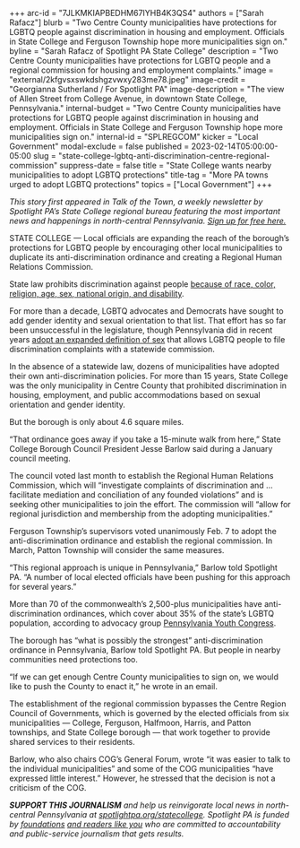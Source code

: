 +++
arc-id = "7JLKMKIAPBEDHM67IYHB4K3QS4"
authors = ["Sarah Rafacz"]
blurb = "Two Centre County municipalities have protections for LGBTQ people against discrimination in housing and employment. Officials in State College and Ferguson Township hope more municipalities sign on."
byline = "Sarah Rafacz of Spotlight PA State College"
description = "Two Centre County municipalities have protections for LGBTQ people and a regional commission for housing and employment complaints."
image = "external/2kfgvsxswkdshgzvwxy283me78.jpeg"
image-credit = "Georgianna Sutherland / For Spotlight PA"
image-description = "The view of Allen Street from College Avenue, in downtown State College, Pennsylvania."
internal-budget = "Two Centre County municipalities have protections for LGBTQ people against discrimination in housing and employment. Officials in State College and Ferguson Township hope more municipalities sign on."
internal-id = "SPLREGCOM"
kicker = "Local Government"
modal-exclude = false
published = 2023-02-14T05:00:00-05:00
slug = "state-college-lgbtq-anti-discrimination-centre-regional-commission"
suppress-date = false
title = "State College wants nearby municipalities to adopt LGBTQ protections"
title-tag = "More PA towns urged to adopt LGBTQ protections"
topics = ["Local Government"]
+++

<i>This story first appeared in Talk of the Town, a weekly newsletter by Spotlight PA’s State College regional bureau featuring the most important news and happenings in north-central Pennsylvania. </i><a href="https://www.spotlightpa.org/newsletters"><i>Sign up for free here.</i></a>

STATE COLLEGE — Local officials are expanding the reach of the borough’s protections for LGBTQ people by encouraging other local municipalities to duplicate its anti-discrimination ordinance and creating a Regional Human Relations Commission.

State law prohibits discrimination against people <a href="https://www.oa.pa.gov/Programs/eeo/Pages/Policies-and-Laws.aspx#:~:text=Pennsylvania%20Human%20Relations%20Act%3A%20prohibits,because%20of%20the%20blindness%2C%20deafness">because of race, color, religion, age, sex, national origin, and disability</a>.

For more than a decade, LGBTQ advocates and Democrats have sought to add gender identity and sexual orientation to that list. That effort has so far been unsuccessful in the legislature, though Pennsylvania did in recent years <a href="https://www.spotlightpa.org/news/2022/12/pa-lgbtq-discrimination-law-tom-wolf-regulations/">adopt an expanded definition of sex</a> that allows LGBTQ people to file discrimination complaints with a statewide commission.

In the absence of a statewide law, dozens of municipalities have adopted their own anti-discrimination policies. For more than 15 years, State College was the only municipality in Centre County that prohibited discrimination in housing, employment, and public accommodations based on sexual orientation and gender identity.

<script src="https://www.spotlightpa.org/embed.js" async></script><div data-spl-embed-version="1" data-spl-src="https://www.spotlightpa.org/embeds/newsletter/?cta=Sign%20up%20for%20our%20new%20regional%20newsletter%2C%20%3Cb%3ETalk%20of%20the%20Town%3C%2Fb%3E%2C%20and%20get%20all%20the%20news%20and%20notes%20from%20State%20College%20and%20north-central%20PA.&button=Sign%20Up%20Now&preselect=state_college&eyebrow=DON'T%20MISS%20A%20BEAT"></div>

But the borough is only about 4.6 square miles.

“That ordinance goes away if you take a 15-minute walk from here,” State College Borough Council President Jesse Barlow said during a January council meeting.

The council voted last month to establish the Regional Human Relations Commission, which will “investigate complaints of discrimination and … facilitate mediation and conciliation of any founded violations” and is seeking other municipalities to join the effort. The commission will “allow for regional jurisdiction and membership from the adopting municipalities.”

Ferguson Township’s supervisors voted unanimously Feb. 7 to adopt the anti-discrimination ordinance and establish the regional commission. In March, Patton Township will consider the same measures.

“This regional approach is unique in Pennsylvania,” Barlow told Spotlight PA. “A number of local elected officials have been pushing for this approach for several years.”

More than 70 of the commonwealth’s 2,500-plus municipalities have anti-discrimination ordinances, which cover about 35% of the state’s LGBTQ population, according to advocacy group <a href="https://payouthcongress.org/localnondiscrimination/">Pennsylvania Youth Congress</a>.

The borough has “what is possibly the strongest” anti-discrimination ordinance in Pennsylvania, Barlow told Spotlight PA. But people in nearby communities need protections too.

“If we can get enough Centre County municipalities to sign on, we would like to push the County to enact it,” he wrote in an email.

<script src="https://www.spotlightpa.org/embed.js" async></script><div data-spl-embed-version="1" data-spl-src="https://www.spotlightpa.org/embeds/donate/"></div>

The establishment of the regional commission bypasses the Centre Region Council of Governments, which is governed by the elected officials from six municipalities — College, Ferguson, Halfmoon, Harris, and Patton townships, and State College borough — that work together to provide shared services to their residents.

Barlow, who also chairs COG’s General Forum, wrote “it was easier to talk to the individual municipalities” and some of the COG municipalities “have expressed little interest.” However, he stressed that the decision is not a criticism of the COG.

<i><b>SUPPORT THIS JOURNALISM</b></i><i> and help us reinvigorate local news in north-central Pennsylvania at </i><a href="/donate?campaign=701Dn000000Ygq1IAC&utm_source=www.spotlightpa.org&utm_medium=statecollege:section&utm_campaign=statecollege:main"><i>spotlightpa.org/statecollege</i></a><i>. Spotlight PA is funded by </i><a href="https://www.spotlightpa.org/support"><i>foundations</i></a><i> </i><a href="https://www.spotlightpa.org/support"><i>and readers like you</i></a><i> who are committed to accountability and public-service journalism that gets results.</i>

